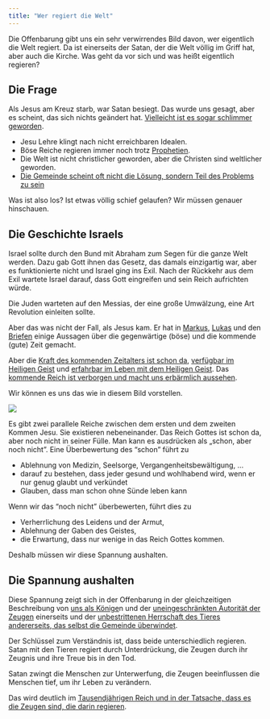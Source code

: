 ```yaml
---
title: "Wer regiert die Welt"
---
```


Die Offenbarung gibt uns ein sehr verwirrendes Bild davon, wer eigentlich die Welt regiert. Da ist einerseits der Satan, der die Welt völlig im Griff hat, aber auch die Kirche. Was geht da vor sich und was heißt eigentlich regieren?

## Die Frage

<a name="2c23"></a>
Als Jesus am Kreuz starb, war Satan besiegt. Das wurde uns gesagt, aber es scheint, das sich nichts geändert hat. [Vielleicht ist es sogar schlimmer geworden](https://www.bibleserver.com/SLT/Offenbarung12%2C12).

- Jesu Lehre klingt nach nicht erreichbaren Idealen.
- Böse Reiche regieren immer noch trotz [Prophetien](../../../../bible/daniel/expl/the-four-kingdoms-in-daniel).
- Die Welt ist nicht christlicher geworden, aber die Christen sind weltlicher geworden.
- [Die Gemeinde scheint oft nicht die Lösung, sondern Teil des Problems zu sein](../../../../topics/church/appl/what-is-wrong-with-the-church)

Was ist also los? Ist etwas völlig schief gelaufen? Wir müssen genauer hinschauen.

## Die Geschichte Israels

<a name="e6be"></a>
Israel sollte durch den Bund mit Abraham zum Segen für die ganze Welt werden. Dazu gab Gott ihnen das Gesetz, das damals einzigartig war, aber es funktionierte nicht und Israel ging ins Exil. Nach der Rückkehr aus dem Exil wartete Israel darauf, dass Gott eingreifen und sein Reich aufrichten würde.

Die Juden warteten auf den Messias, der eine große Umwälzung, eine Art Revolution einleiten sollte.

Aber das was nicht der Fall, als Jesus kam. Er hat in [Markus](https://www.bibleserver.com/SLT/Markus10%2C29-30), [Lukas](https://www.bibleserver.com/SLT/Lukas20%2C34-35) und den [Briefen](https://www.bibleserver.com/SLT/Epheser1%2C21) einige Aussagen über die gegenwärtige (böse) und die kommende (gute) Zeit gemacht.

Aber die [Kraft des kommenden Zeitalters ist schon da](https://www.bibleserver.com/SLT/Hebr%C3%A4er6%2C5), [verfügbar im Heiligen Geist](https://www.bibleserver.com/SLT/2.Korinther1%2C22) und [erfahrbar im Leben mit dem Heiligen Geist](https://www.bibleserver.com/SLT/R%C3%B6mer8%2C14-39). Das [kommende Reich ist verborgen und macht uns erbärmlich aussehen](https://www.bibleserver.com/SLT/2.Korinther4%2C3-18).

Wir können es uns das wie in diesem Bild vorstellen.

![](/images/era_de.jpg)

Es gibt zwei parallele Reiche zwischen dem ersten und dem zweiten Kommen Jesu. Sie existieren nebeneinander. Das Reich Gottes ist schon da, aber noch nicht in seiner Fülle. Man kann es ausdrücken als „schon, aber noch nicht”. Eine Überbewertung des “schon” führt zu

- Ablehnung von Medizin, Seelsorge, Vergangenheitsbewältigung, …
- darauf zu bestehen, dass jeder gesund und wohlhabend wird, wenn er nur genug glaubt und verkündet
- Glauben, dass man schon ohne Sünde leben kann

Wenn wir das “noch nicht” überbewerten, führt dies zu

- Verherrlichung des Leidens und der Armut,
- Ablehnung der Gaben des Geistes,
- die Erwartung, dass nur wenige in das Reich Gottes kommen.

Deshalb müssen wir diese Spannung aushalten.

## Die Spannung aushalten

<a name="25a9"></a>
Diese Spannung zeigt sich in der Offenbarung in der gleichzeitigen Beschreibung von [uns als Könige](https://www.bibleserver.com/SLT/Offenbarung1%2C6)n und der [uneingeschränkten Autorität der Zeugen](../../../../content/witnesses/expl/the-two-witnesses) einerseits und der [unbestrittenen Herrschaft des Tieres andererseits, das selbst die Gemeinde überwindet](../../../../content/beasts/expl/the-nature-of-the-beast-in-the-book-of-revelation).

Der Schlüssel zum Verständnis ist, dass beide unterschiedlich regieren. Satan mit den Tieren regiert durch Unterdrückung, die Zeugen durch ihr Zeugnis und ihre Treue bis in den Tod.

Satan zwingt die Menschen zur Unterwerfung, die Zeugen beeinflussen die Menschen tief, um ihr Leben zu verändern.

Das wird deutlich im [Tausendjährigen Reich und in der Tatsache, dass es die Zeugen sind, die darin regieren](../../../../content/1000y/expl/the-thousand-year-kingdom).

